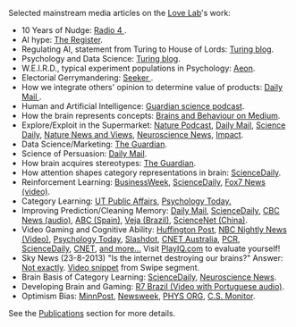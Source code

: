Selected mainstream media articles on the <a href="{{site.baseurl}}/lab">Love Lab</a>'s work:

* 10 Years of Nudge: <a href="https://www.bbc.co.uk/programmes/b0b90xc6"> Radio 4 </a>.
* AI hype: <a href="http://www.theregister.co.uk/2016/10/25/will_ai_spell_the_end_of_humanity_the_tech_industry_wants_you_to_think_so/"> The Register</a>.
* Regulating AI, statement from Turing to House of Lords: <a href="https://www.turing.ac.uk/media/interested-artificial-intelligence/"> Turing blog</a>.
* Psychology and Data Science: <a href="https://www.turing.ac.uk/media/blog/%ef%bb%bfthinking-machines-psychology-got-data-science/"> Turing blog</a>.
* W.E.I.R.D., typical experiment populations in Psychology: <a href="https://aeon.co/essays/american-undergrads-are-too-weird-to-stand-for-all-humanity"> Aeon</a>.
* Electorial Gerrymandering: <a href="https://www.seeker.com/tech/an-unbiased-algorithm-could-help-put-an-end-to-partisan-gerrymandering"> Seeker </a>.
* How we integrate others' opinion to determine value of products: <a href="http://www.dailymail.co.uk/sciencetech/article-4559536/People-influenced-opinions-online.html"> Daily Mail </a>.
* Human and Artificial Intelligence: <a href="https://www.theguardian.com/science/audio/2018/jan/10/questioning-ai-what-kind-of-intelligence-will-we-create-science-weekly-podcast"> Guardian science podcast</a>.
* How the brain represents concepts: <a href="https://medium.com/brains-and-behaviour/how-does-the-brain-encode-similarities-975903b05ee6#.pp1mtahi1"> Brains and Behaviour on Medium</a>.
* Explore/Exploit in the Supermarket: <a href="http://www.nature.com/nature/podcast/index-2017-01-12.html"> Nature Podcast</a>, <a href="http://www.dailymail.co.uk/sciencetech/article-4103054/The-AI-tell-advertisers-advertisers-people-willing-try-new-things.html"> Daily Mail</a>, <a href="https://www.sciencedaily.com/releases/2017/01/170109134206.htm"> Science Daily</a>, <a href="http://www.nature.com/nature/journal/v541/n7637/full/nature21114.html"> Nature News and Views</a>, <a href="http://neurosciencenews.com/model-choices-psychology-5896/"> Neuroscience News</a>, <a href="https://www.research-live.com/article/features/when-people-are-willing-to-try-new-products/id/5022012"> Impact</a>.
* Data Science/Marketing: <a href="https://www.theguardian.com/media-network/2016/nov/07/can-advertising-support-free-internet"> The Guardian</a>.
* Science of Persuasion: <a href="http://www.dailymail.co.uk/sciencetech/article-3785809/The-science-persuasion-Experts-reveal-FIVE-simple-tricks-change-mind.html"> Daily Mail</a>.
* How brain acquires stereotypes: <a href="https://www.theguardian.com/science/2016/nov/01/human-brain-is-predisposed-to-negative-stereotypes-new-study-suggests"> The Guardian</a>.
* How attention shapes category representations in brain: <a href="https://www.sciencedaily.com/releases/2016/11/161102130629.htm"> ScienceDaily</a>.
* Reinforcement Learning: <a href="http://www.businessweek.com/lifestyle/content/healthday/637632.html">BusinessWeek</a>, <a href="http://www.sciencedaily.com/releases/2010/03/100331091138.htm">ScienceDaily</a>,
<a href="media/Love_Fox7_Interview.mp4">Fox7 News (video)</a>.
* Category Learning: <a href="http://www.utexas.edu/cola/public-affairs/news/O13722"> UT Public Affairs</a>, <a href="http://www.psychologytoday.com/blog/ulterior-motives/201101/what-you-do-affects-what-you-learn"> Psychology Today.</a>
* Improving Prediction/Cleaning Memory: <a href="http://www.dailymail.co.uk/sciencetech/article-2313428/Bad-news-bookies-Experts-claim-brain-trained-accurate-predicting-sports-games.html?ito=feeds-newsxml">Daily Mail</a>, <a href="http://www.sciencedaily.com/releases/2013/04/130422154923.htm?utm_source=rss1.0&utm_medium=feed&utm_campaign=Feed%3A+sciencedaily+%28ScienceDaily%3A+Latest+Science+News%29">ScienceDaily</a>, <a href="http://www.cbc.ca/news/technology/story/2013/04/26/science-brain-winner-prediction.html">CBC News (audio)</a>, <a href="http://www.abc.es/ciencia/20130423/abci-recuerdos-dificultan-toma-objetiva-201304221821.html">ABC (Spain)</a>, <a href="http://veja.abril.com.br/noticia/ciencia/informacoes-distorcidas-podem-levar-a-previsoes-mais-corretas">Veja (Brazil)</a>, <a href="http://news.sciencenet.cn/sbhtmlnews/2013/4/272189.shtm">ScienceNet (China)</a>.
* Video Gaming and Cognitive Ability: <a href="http://www.huffingtonpost.com/2013/08/24/video-games-brain-starcraft-cognitive-flexibility_n_3790610.html"> Huffington Post</a>, <a href="media/BrianNBCnews.mov"> NBC Nightly News (Video)</a>, <a href="http://www.psychologytoday.com/blog/ulterior-motives/201308/can-video-games-make-you-smart-or-least-more-flexible"> Psychology Today</a>, <a href="http://games.slashdot.org/story/13/08/12/2357251/playing-starcraft-could-boost-your-cognitive-flexibility"> Slashdot</a>, <a href="http://www.cnet.com.au/want-to-train-your-brain-play-starcraft-339345158.htm"> CNET Australia</a>, <a href="http://www.pcr-online.biz/news/read/playing-starcraft-is-good-for-the-mind-study-suggests/031627"> PCR</a>, <a href="http://www.sciencedaily.com/releases/2013/08/130821094924.htm"> ScienceDaily</a>, <a href="http://news.cnet.com/8301-11386_3-57600089-76/study-40-hours-of-complex-starcraft-is-good-for-the-brain/"> CNET</a>, <a href="media/plosOneAdditionalMedia.html"> and more...</a> Visit <a href="http://PlayIQ.com"> PlayIQ.com</a> to evaluate yourself!
* Sky News (23-8-2013) "Is the internet destroying our brains?" Answer: <a href="http://www.sciencemag.org/content/333/6043/776.abstract"> Not exactly</a>. <a href="media/SkyNewsSwipe.mov"> Video snippet</a> from Swipe segment.
* Brain Basis of Category Learning: <a href="http://www.sciencedaily.com/releases/2013/11/131108112144.htm">ScienceDaily</a>, <a href="http://neurosciencenews.com/medial-temporal-lobe-memory-fmri-1081/">Neuroscience News</a>.
* Developing Brain and Gaming: <a href="media/brazilTV.mp4"> R7 Brazil (Video with Portuguese audio)</a>.
* Optimism Bias: <a href="http://www.minnpost.com/second-opinion/2015/09/why-football-fans-are-unrealistically-optimistic-and-why-it-matters"> MinnPost</a>, <a href="http://www.newsweek.com/nfl-fans-and-reporters-overly-optimistic-about-teams-prospects-370447"> Newsweek</a>, <a href="http://phys.org/news/2015-09-nfl-fans-espn-overly-optimistic.html">PHYS ORG</a>, <a href="http://www.csmonitor.com/Science/2015/0909/NFL-scores-Your-team-is-probably-less-invincible-than-you-imagine"> C.S. Monitor</a>.

<p>See the <a href="#publications">Publications</a> section for more details.</p>


